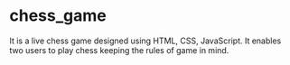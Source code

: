 # chess_game
It is a live chess game designed using HTML, CSS, JavaScript. It enables two users to play chess keeping the rules of game in mind.
